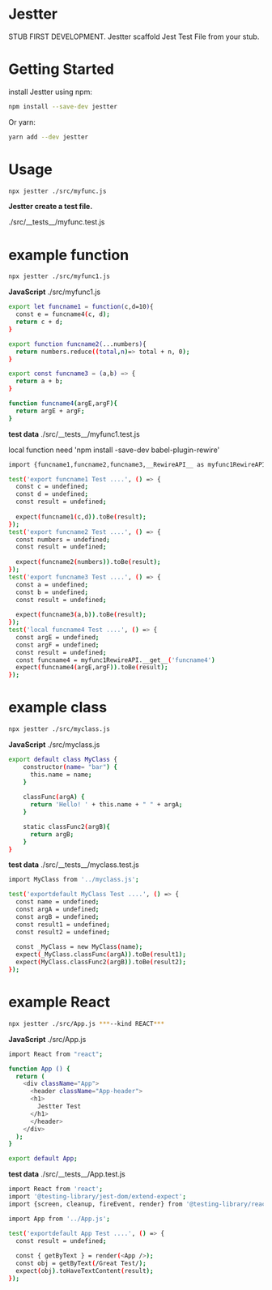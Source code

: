 # Jestter
STUB FIRST DEVELOPMENT. Jestter scaffold Jest Test File from your stub.

# Getting Started
install Jestter using npm:
```bash
npm install --save-dev jestter
```
Or yarn:
```bash
yarn add --dev jestter
```

# Usage
```bash
npx jestter ./src/myfunc.js
```
**Jestter create a test file.**

  ./src/\_\_tests\_\_/myfunc.test.js

# example function
```bash
npx jestter ./src/myfunc1.js
```

**JavaScript** ./src/myfunc1.js
```bash
export let funcname1 = function(c,d=10){
  const e = funcname4(c, d);
  return c + d;
}

export function funcname2(...numbers){
  return numbers.reduce((total,n)=> total + n, 0);
}

export const funcname3 = (a,b) => {
  return a + b;
}

function funcname4(argE,argF){
  return argE + argF;
}
```

**test data** ./src/\_\_tests\_\_/myfunc1.test.js

local function need 'npm install -save-dev babel-plugin-rewire'
```bash
import {funcname1,funcname2,funcname3,__RewireAPI__ as myfunc1RewireAPI} from '../myfunc1.js';

test('export funcname1 Test ....', () => {
  const c = undefined;
  const d = undefined;
  const result = undefined;
  
  expect(funcname1(c,d)).toBe(result);
});
test('export funcname2 Test ....', () => {
  const numbers = undefined;
  const result = undefined;
  
  expect(funcname2(numbers)).toBe(result);
});
test('export funcname3 Test ....', () => {
  const a = undefined;
  const b = undefined;
  const result = undefined;
  
  expect(funcname3(a,b)).toBe(result);
});
test('local funcname4 Test ....', () => {
  const argE = undefined;
  const argF = undefined;
  const result = undefined;
  const funcname4 = myfunc1RewireAPI.__get__('funcname4')
  expect(funcname4(argE,argF)).toBe(result);
});
```

# example class
```bash
npx jestter ./src/myclass.js
```

**JavaScript** ./src/myclass.js
```bash
export default class MyClass {
    constructor(name= "bar") {
      this.name = name;
    }
  
    classFunc(argA) {
      return 'Hello! ' + this.name + " " + argA;
    }

    static classFunc2(argB){
      return argB;
    }
}
```

**test data** ./src/\_\_tests\_\_/myclass.test.js
```bash
import MyClass from '../myclass.js';

test('exportdefault MyClass Test ....', () => {
  const name = undefined;
  const argA = undefined;
  const argB = undefined;
  const result1 = undefined;
  const result2 = undefined;
  
  const _MyClass = new MyClass(name);
  expect(_MyClass.classFunc(argA)).toBe(result1);
  expect(MyClass.classFunc2(argB)).toBe(result2);
});
```

# example React
```bash
npx jestter ./src/App.js ***--kind REACT***
```
**JavaScript** ./src/App.js
```bash
import React from "react";

function App () {
  return (
    <div className="App">
      <header className="App-header">
	  <h1>
	    Jestter Test
	  </h1>
      </header>
    </div>
  );
}

export default App;
```

**test data** ./src/\_\_tests\_\_/App.test.js
```bash
import React from 'react';
import '@testing-library/jest-dom/extend-expect';
import {screen, cleanup, fireEvent, render} from '@testing-library/react';

import App from '../App.js';

test('exportdefault App Test ....', () => {
  const result = undefined;
  
  const { getByText } = render(<App />);
  const obj = getByText(/Great Test/);
  expect(obj).toHaveTextContent(result);
});
```
